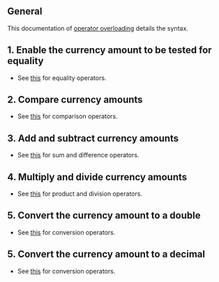 ## General

This documentation of [operator overloading][operator-overloading] details the syntax.

## 1. Enable the currency amount to be tested for equality

- See [this][operator-overloading] for equality operators.

## 2. Compare currency amounts

- See [this][operator-overloading] for comparison operators.

## 3. Add and subtract currency amounts

- See [this][operator-overloading] for sum and difference operators.

## 4. Multiply and divide currency amounts

- See [this][operator-overloading] for product and division operators.

## 5. Convert the currency amount to a double

- See [this][ud-conversion-operators] for conversion operators.

## 5. Convert the currency amount to a decimal

- See [this][ud-conversion-operators] for conversion operators.

[operator-overloading]: https://docs.microsoft.com/en-us/dotnet/csharp/language-reference/operators/operator-overloading
[ud-conversion-operators]: https://docs.microsoft.com/en-us/dotnet/csharp/language-reference/operators/user-defined-conversion-operators
